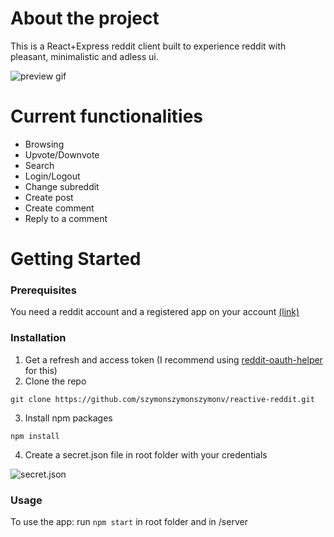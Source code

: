 # About the project
This is a React+Express reddit client built to experience reddit with pleasant, minimalistic and adless ui.

![preview gif](https://imgur.com/Mf223im.gif)
# Current functionalities
* Browsing
* Upvote/Downvote
* Search
* Login/Logout
* Change subreddit
* Create post
* Create comment
* Reply to a comment
# Getting Started
### Prerequisites
You need a reddit account and a registered app on your account [(link)](https://ssl.reddit.com/prefs/apps/)
### Installation
1. Get a refresh and access token (I recommend using [reddit-oauth-helper](https://github.com/not-an-aardvark/reddit-oauth-helper) for this)
2. Clone the repo
```
git clone https://github.com/szymonszymonszymonv/reactive-reddit.git
```
3. Install npm packages
```
npm install
```
4. Create a secret.json file in root folder with your credentials

![secret.json](https://i.imgur.com/x1UNQFM.png)

### Usage
To use the app: run `npm start` in root folder and in /server
